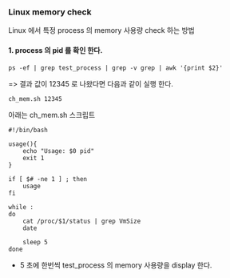 ### Linux memory check



Linux 에서 특정 process 의 memory 사용량 check 하는 방법



#### 1.  process 의 pid 를 확인 한다.

```
ps -ef | grep test_process | grep -v grep | awk '{print $2}'
```

=> 결과 값이 12345 로  나왔다면 다음과 같이 실행 한다.



```
ch_mem.sh 12345
```



아래는 ch_mem.sh  스크립트 

```
#!/bin/bash 

usage(){
	echo "Usage: $0 pid"
	exit 1
}

if [ $# -ne 1 ] ; then
    usage
fi

while : 
do 
	cat /proc/$1/status | grep VmSize
	date
	
	sleep 5 
done
```



- 5 초에 한번씩 test_process 의 memory 사용량을 display 한다.



